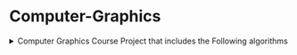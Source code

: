 # Computer-Graphics


<details>
  <summary>Computer Graphics Course Project that includes the Following algorithms</summary>



### Main Form 
-----

![](https://github.com/Rowida46/Machine-Learning/blob/master/MainForm.png)



### Select one of the Following algorithms

![](https://github.com/Rowida46/Machine-Learning/blob/master/All_Algo.png)


  - If **Bresenham** selected : 
  
  ![](https://github.com/Rowida46/Machine-Learning/blob/master/Bres.png)
